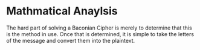 # Mathmatical Anaylsis 
The hard part of solving a Baconian Cipher is merely to determine that this is the method in use. Once that is determined, it is simple to take the letters of the message and convert them into the plaintext.

